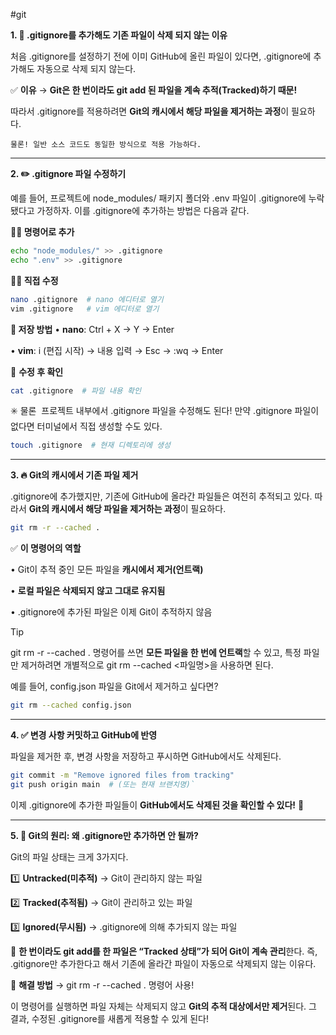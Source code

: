 #git 

**1. 📌 .gitignore를 추가해도 기존 파일이 삭제 되지 않는 이유**

처음 .gitignore를 설정하기 전에 이미 GitHub에 올린 파일이 있다면,
.gitignore에 추가해도 자동으로 삭제 되지 않는다.

✅ **이유** → **Git은 한 번이라도 git add 된 파일을 계속 추적(Tracked)하기 때문!**

따라서 .gitignore를 적용하려면 **Git의 캐시에서 해당 파일을 제거하는 과정**이 필요하다.

`물론! 일반 소스 코드도 동일한 방식으로 적용 가능하다.` 


---
**2. ✏️ .gitignore 파일 수정하기**

예를 들어, 프로젝트에 
node_modules/ 패키지 폴더와 .env 파일이 .gitignore에 누락됐다고 가정하자. 
이를 .gitignore에 추가하는 방법은 다음과 같다.

**🧑‍💻 명령어로 추가**
```sh
echo "node_modules/" >> .gitignore
echo ".env" >> .gitignore
```


**🧑‍💻 직접 수정**
```sh
nano .gitignore  # nano 에디터로 열기
vim .gitignore   # vim 에디터로 열기
```


**💾 저장 방법**
• **nano**: Ctrl + X → Y → Enter

• **vim**: i (편집 시작) → 내용 입력 → Esc → :wq → Enter


📌 **수정 후 확인**
```sh
cat .gitignore  # 파일 내용 확인
```

✳️ 물론  프로젝트 내부에서 .gitignore 파일을 수정해도 된다!
만약 .gitignore 파일이 없다면 터미널에서 직접 생성할 수도 있다.
```sh
touch .gitignore  # 현재 디렉토리에 생성
```


---
**3. 🔥 Git의 캐시에서 기존 파일 제거**

.gitignore에 추가했지만, 기존에 GitHub에 올라간 파일들은 여전히 추적되고 있다.
따라서 **Git의 캐시에서 해당 파일을 제거하는 과정**이 필요하다.

```sh
git rm -r --cached .
```

✅ **이 명령어의 역할**

• Git이 추적 중인 모든 파일을 **캐시에서 제거(언트랙)**

• **로컬 파일은 삭제되지 않고 그대로 유지됨**

• .gitignore에 추가된 파일은 이제 Git이 추적하지 않음

> [!tip] 
> git rm -r --cached . 명령어를 쓰면 **모든 파일을 한 번에 언트랙**할 수 있고, 
> 특정 파일만 제거하려면 개별적으로 git rm --cached <파일명>을 사용하면 된다.

예를 들어, config.json 파일을 Git에서 제거하고 싶다면?
```sh
git rm --cached config.json
```


---
**4. ✅ 변경 사항 커밋하고 GitHub에 반영**

파일을 제거한 후, 변경 사항을 저장하고 푸시하면 GitHub에서도 삭제된다.

```sh
git commit -m "Remove ignored files from tracking"
git push origin main  # (또는 현재 브랜치명)`
```

이제 .gitignore에 추가한 파일들이 **GitHub에서도 삭제된 것을 확인할 수 있다!** 🎉


---
**5. 🧐 Git의 원리: 왜 .gitignore만 추가하면 안 될까?**

Git의 파일 상태는 크게 3가지다.

1️⃣ **Untracked(미추적)** → Git이 관리하지 않는 파일

2️⃣ **Tracked(추적됨)** → Git이 관리하고 있는 파일

3️⃣ **Ignored(무시됨)** → .gitignore에 의해 추가되지 않는 파일


📌 **한 번이라도 git add를 한 파일은 “Tracked 상태”가 되어 Git이 계속 관리**한다.
즉, .gitignore만 추가한다고 해서 기존에 올라간 파일이 자동으로 삭제되지 않는 이유다.


🚀 **해결 방법** → git rm -r --cached . 명령어 사용!


이 명령어를 실행하면 파일 자체는 삭제되지 않고 **Git의 추적 대상에서만 제거**된다.
그 결과, 수정된 .gitignore를 새롭게 적용할 수 있게 된다!


